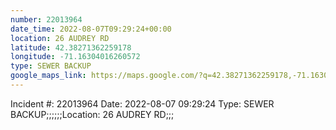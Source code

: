 ```yaml
---
number: 22013964
date_time: 2022-08-07T09:29:24+00:00
location: 26 AUDREY RD
latitude: 42.38271362259178
longitude: -71.16304016260572
type: SEWER BACKUP
google_maps_link: https://maps.google.com/?q=42.38271362259178,-71.16304016260572
---
```


Incident #: 22013964  Date: 2022-08-07 09:29:24   Type: SEWER BACKUP;;;;;;Location: 26 AUDREY RD;;;
